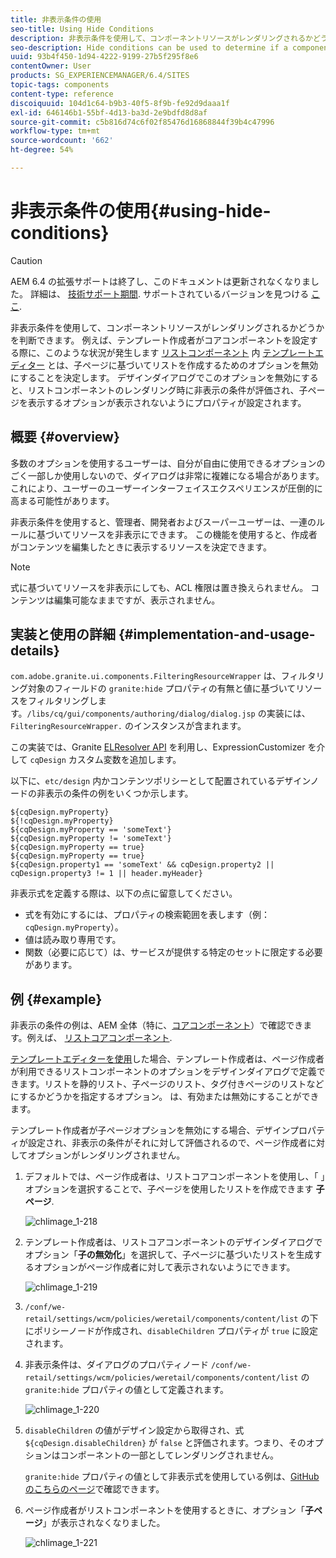 ```yaml
---
title: 非表示条件の使用
seo-title: Using Hide Conditions
description: 非表示条件を使用して、コンポーネントリソースがレンダリングされるかどうかを判断できます。
seo-description: Hide conditions can be used to determine if a component resource is rendered or not.
uuid: 93b4f450-1d94-4222-9199-27b5f295f8e6
contentOwner: User
products: SG_EXPERIENCEMANAGER/6.4/SITES
topic-tags: components
content-type: reference
discoiquuid: 104d1c64-b9b3-40f5-8f9b-fe92d9daaa1f
exl-id: 646146b1-55bf-4d13-ba3d-2e9bdfd8d8af
source-git-commit: c5b816d74c6f02f85476d16868844f39b4c47996
workflow-type: tm+mt
source-wordcount: '662'
ht-degree: 54%

---
```


# 非表示条件の使用{#using-hide-conditions}

>[!CAUTION]
>
>AEM 6.4 の拡張サポートは終了し、このドキュメントは更新されなくなりました。 詳細は、 [技術サポート期間](https://helpx.adobe.com/jp/support/programs/eol-matrix.html). サポートされているバージョンを見つける [ここ](https://experienceleague.adobe.com/docs/?lang=ja).

非表示条件を使用して、コンポーネントリソースがレンダリングされるかどうかを判断できます。 例えば、テンプレート作成者がコアコンポーネントを設定する際に、このような状況が発生します [リストコンポーネント](https://helpx.adobe.com/jp/experience-manager/core-components/using/list.html) 内 [テンプレートエディター](/help/sites-authoring/templates.md) とは、子ページに基づいてリストを作成するためのオプションを無効にすることを決定します。 デザインダイアログでこのオプションを無効にすると、リストコンポーネントのレンダリング時に非表示の条件が評価され、子ページを表示するオプションが表示されないようにプロパティが設定されます。

## 概要 {#overview}

多数のオプションを使用するユーザーは、自分が自由に使用できるオプションのごく一部しか使用しないので、ダイアログは非常に複雑になる場合があります。 これにより、ユーザーのユーザーインターフェイスエクスペリエンスが圧倒的に高まる可能性があります。

非表示条件を使用すると、管理者、開発者およびスーパーユーザーは、一連のルールに基づいてリソースを非表示にできます。 この機能を使用すると、作成者がコンテンツを編集したときに表示するリソースを決定できます。

>[!NOTE]
>
>式に基づいてリソースを非表示にしても、ACL 権限は置き換えられません。 コンテンツは編集可能なままですが、表示されません。

## 実装と使用の詳細 {#implementation-and-usage-details}

`com.adobe.granite.ui.components.FilteringResourceWrapper` は、フィルタリング対象のフィールドの `granite:hide` プロパティの有無と値に基づいてリソースをフィルタリングします。`/libs/cq/gui/components/authoring/dialog/dialog.jsp` の実装には、`FilteringResourceWrapper.` のインスタンスが含まれます。

この実装では、Granite [ELResolver API](https://helpx.adobe.com/jp/experience-manager/6-4/sites/developing/using/reference-materials/granite-ui/api/jcr_root/libs/granite/ui/docs/server/el.html) を利用し、ExpressionCustomizer を介して `cqDesign` カスタム変数を追加します。

以下に、`etc/design` 内かコンテンツポリシーとして配置されているデザインノードの非表示の条件の例をいくつか示します。

```
${cqDesign.myProperty}
${!cqDesign.myProperty}
${cqDesign.myProperty == 'someText'}
${cqDesign.myProperty != 'someText'}
${cqDesign.myProperty == true}
${cqDesign.myProperty == true}
${cqDesign.property1 == 'someText' && cqDesign.property2 || cqDesign.property3 != 1 || header.myHeader}
```

非表示式を定義する際は、以下の点に留意してください。

* 式を有効にするには、プロパティの検索範囲を表します（例：`cqDesign.myProperty`）。
* 値は読み取り専用です。
* 関数（必要に応じて）は、サービスが提供する特定のセットに限定する必要があります。

## 例 {#example}

非表示の条件の例は、AEM 全体（特に、[コアコンポーネント](https://experienceleague.adobe.com/docs/experience-manager-core-components/using/introduction.html?lang=ja)）で確認できます。例えば、 [リストコアコンポーネント](https://helpx.adobe.com/jp/experience-manager/core-components/using/list.html).

[テンプレートエディターを使用](/help/sites-authoring/templates.md)した場合、テンプレート作成者は、ページ作成者が利用できるリストコンポーネントのオプションをデザインダイアログで定義できます。リストを静的リスト、子ページのリスト、タグ付きページのリストなどにするかどうかを指定するオプション。 は、有効または無効にすることができます。

テンプレート作成者が子ページオプションを無効にする場合、デザインプロパティが設定され、非表示の条件がそれに対して評価されるので、ページ作成者に対してオプションがレンダリングされません。

1. デフォルトでは、ページ作成者は、リストコアコンポーネントを使用し、「 」オプションを選択することで、子ページを使用したリストを作成できます **子ページ**.

   ![chlimage_1-218](assets/chlimage_1-218.png)

1. テンプレート作成者は、リストコアコンポーネントのデザインダイアログでオプション「**子の無効化**」を選択して、子ページに基づいたリストを生成するオプションがページ作成者に対して表示されないようにできます。

   ![chlimage_1-219](assets/chlimage_1-219.png)

1. `/conf/we-retail/settings/wcm/policies/weretail/components/content/list` の下にポリシーノードが作成され、`disableChildren` プロパティが `true` に設定されます。
1. 非表示条件は、ダイアログのプロパティノード `/conf/we-retail/settings/wcm/policies/weretail/components/content/list` の `granite:hide` プロパティの値として定義されます。

   ![chlimage_1-220](assets/chlimage_1-220.png)

1. `disableChildren` の値がデザイン設定から取得され、式 `${cqDesign.disableChildren}` が `false` と評価されます。つまり、そのオプションはコンポーネントの一部としてレンダリングされません。

   `granite:hide` プロパティの値として非表示式を使用している例は、[GitHub のこちらのページ](https://github.com/Adobe-Marketing-Cloud/aem-core-wcm-components/blob/master/content/src/content/jcr_root/apps/core/wcm/components/list/v1/list/_cq_dialog/.content.xml#L40)で確認できます。

1. ページ作成者がリストコンポーネントを使用するときに、オプション「**子ページ**」が表示されなくなりました。

   ![chlimage_1-221](assets/chlimage_1-221.png)
